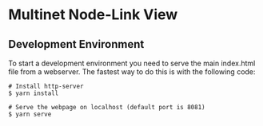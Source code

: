 # Multinet Node-Link View

## Development Environment
To start a development environment you need to serve the main index.html file from a webserver. The fastest way to do this is with the following code:

```
# Install http-server
$ yarn install

# Serve the webpage on localhost (default port is 8081)
$ yarn serve

```
